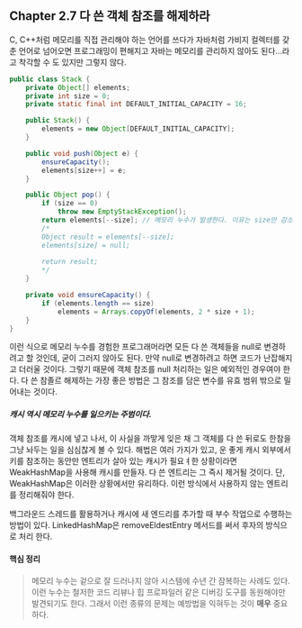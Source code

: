 ## Chapter 2.7 다 쓴 객체 참조를 해제하라



C, C++처럼 메모리를 직접 관리해야 하는 언어를 쓰다가 자바처럼 가비지 컬렉터를 갖춘 언어로 넘어오면 프로그래밍이 편해지고 자바는 메모리를 관리하지 않아도 된다...라고 착각할 수 도 있지만 그렇지 않다.



```java
public class Stack {
    private Object[] elements;
    private int size = 0;
    private static final int DEFAULT_INITIAL_CAPACITY = 16;

    public Stack() {
        elements = new Object[DEFAULT_INITIAL_CAPACITY];
    }

    public void push(Object e) {
        ensureCapacity();
        elements[size++] = e;
    }

    public Object pop() {
        if (size == 0)
            throw new EmptyStackException();
        return elements[--size]; // 메모리 누수가 발생한다. 이유는 size만 감소시켰지 size + 1 값은 유지된다.
        /*
        Object result = elements[--size];
        elements[size] = null;
        
        return result;
        */
    }

    private void ensureCapacity() {
        if (elements.length == size)
            elements = Arrays.copyOf(elements, 2 * size + 1);
    }
}
```



이런 식으로 메모리 누수를 경험한 프로그래머라면 모든 다 쓴 객체들을 null로 변경하려고 할 것인데, 굳이 그러지 않아도 된다. 만약 null로 변경하려고 하면 코드가 난잡해지고 더러울 것이다. 그렇기 때문에 객체 참조를 null 처리하는 일은 예외적인 경우여야 한다. 다 쓴 참졸르 해제하는 가장 좋은 방법은 그 참조를 담은 변수를 유효 범위 밖으로 밀어내는 것이다.



##### 캐시 역시 메모리 누수를 일으키는 주범이다.             

객체 참조를 캐시에 넣고 나서, 이 사실을 까맣게 잊은 채 그 객체를 다 쓴 뒤로도 한참을 그냥 놔두는 일을 심심찮게 볼 수 있다. 해법은 여러 가지가 있고, 운 좋게 캐시 외부에서 키를 참조하는 동안만 엔트리가 살아 있는 캐시가 필요ㅕ한 상황이라면 WeakHashMap을 사용해 캐시를 만들자. 다 쓴 엔트리는 그 즉시 제거될 것이다. 단, WeakHashMap은 이러한 상황에서만 유리하다. 이런 방식에서 사용하지 않는 엔트리를 정리해줘야 한다. 

백그라운드 스레드를 활용하거나 캐시에 새 엔드리를 추가할 때 부수 작업으로 수행하는 방법이 있다. LinkedHashMap은 removeEldestEntry 메서드를 써서 후자의 방식으로 처리 한다.



#### 핵심 정리

>메모리 누수는 겉으로 잘 드러나지 않아 시스템에 수년 간 잠복하는 사례도 있다. 이런 누수는 철저한 코드 리뷰나 힙 프로파일러 같은 디버깅 도구를 동원해야만 발견되기도 한다. 그래서 이런 종류의 문제는 예방법을 익혀두는 것이 **매우** 중요하다.
